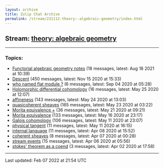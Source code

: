 ```yaml
---
layout: archive
title: Zulip Chat Archive
permalink: /stream/231112-theory:-algebraic-geometry/index.html
---
```


## Stream: [theory: algebraic geometry](https://mattecapu.github.io/ct-zulip-archive/stream/231112-theory:-algebraic-geometry/index.html)
---

### Topics:

* [Functorial algebraic geometry notes](topic/Functorial.20algebraic.20geometry.20notes.html) (18 messages, latest: Aug 18 2021 at 10:39)
* [Descent](topic/Descent.html) (450 messages, latest: Nov 15 2020 at 15:33)
* [who named flat module ?](topic/who.20named.20flat.20module.20.3F.html) (6 messages, latest: Sep 04 2020 at 05:28)
* [Holomorphic differential cohomology](topic/Holomorphic.20differential.20cohomology.html) (16 messages, latest: May 25 2020 at 12:07)
* [affineness](topic/affineness.html) (143 messages, latest: May 24 2020 at 13:03)
* [quasicoherent sheaves](topic/quasicoherent.20sheaves.html) (165 messages, latest: May 23 2020 at 03:22)
* [Morita equivalence +](topic/Morita.20equivalence.20.2B.html) (36 messages, latest: May 21 2020 at 09:21)
* [Morita equivalence](topic/Morita.20equivalence.html) (133 messages, latest: May 16 2020 at 23:17)
* [Galois cohomology](topic/Galois.20cohomology.html) (106 messages, latest: May 11 2020 at 23:07)
* [physical tangent](topic/physical.20tangent.html) (11 messages, latest: May 11 2020 at 16:15)
* [internal language](topic/internal.20language.html) (11 messages, latest: Apr 08 2020 at 15:52)
* [coherent sheaves](topic/coherent.20sheaves.html) (8 messages, latest: Apr 07 2020 at 00:28)
* [stream events](topic/stream.20events.html) (15 messages, latest: Apr 06 2020 at 05:56)
* [stokes' theorem as a coend](topic/stokes'.20theorem.20as.20a.20coend.html) (3 messages, latest: Apr 02 2020 at 17:58)

<hr><p>Last updated: Feb 07 2022 at 21:54 UTC</p>